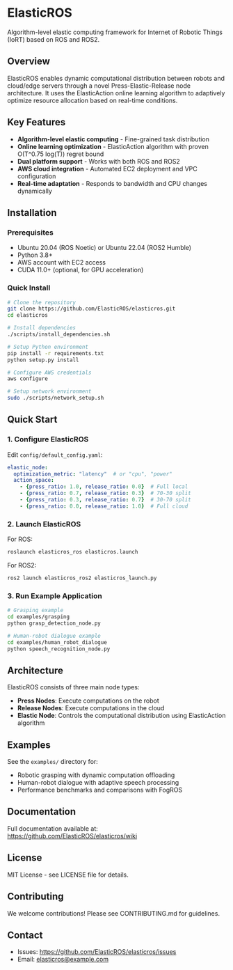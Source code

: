 # ElasticROS

Algorithm-level elastic computing framework for Internet of Robotic Things (IoRT) based on ROS and ROS2.

## Overview

ElasticROS enables dynamic computational distribution between robots and cloud/edge servers through a novel Press-Elastic-Release node architecture. It uses the ElasticAction online learning algorithm to adaptively optimize resource allocation based on real-time conditions.

## Key Features

- **Algorithm-level elastic computing** - Fine-grained task distribution
- **Online learning optimization** - ElasticAction algorithm with proven O(T^0.75 log(T)) regret bound
- **Dual platform support** - Works with both ROS and ROS2
- **AWS cloud integration** - Automated EC2 deployment and VPC configuration
- **Real-time adaptation** - Responds to bandwidth and CPU changes dynamically

## Installation

### Prerequisites

- Ubuntu 20.04 (ROS Noetic) or Ubuntu 22.04 (ROS2 Humble)
- Python 3.8+
- AWS account with EC2 access
- CUDA 11.0+ (optional, for GPU acceleration)

### Quick Install

```bash
# Clone the repository
git clone https://github.com/ElasticROS/elasticros.git
cd elasticros

# Install dependencies
./scripts/install_dependencies.sh

# Setup Python environment
pip install -r requirements.txt
python setup.py install

# Configure AWS credentials
aws configure

# Setup network environment
sudo ./scripts/network_setup.sh
```

## Quick Start

### 1. Configure ElasticROS

Edit `config/default_config.yaml`:

```yaml
elastic_node:
  optimization_metric: "latency"  # or "cpu", "power"
  action_space:
    - {press_ratio: 1.0, release_ratio: 0.0}  # Full local
    - {press_ratio: 0.7, release_ratio: 0.3}  # 70-30 split
    - {press_ratio: 0.3, release_ratio: 0.7}  # 30-70 split
    - {press_ratio: 0.0, release_ratio: 1.0}  # Full cloud
```

### 2. Launch ElasticROS

For ROS:
```bash
roslaunch elasticros_ros elasticros.launch
```

For ROS2:
```bash
ros2 launch elasticros_ros2 elasticros_launch.py
```

### 3. Run Example Application

```bash
# Grasping example
cd examples/grasping
python grasp_detection_node.py

# Human-robot dialogue example
cd examples/human_robot_dialogue
python speech_recognition_node.py
```

## Architecture

ElasticROS consists of three main node types:

- **Press Nodes**: Execute computations on the robot
- **Release Nodes**: Execute computations in the cloud
- **Elastic Node**: Controls the computational distribution using ElasticAction algorithm

## Examples

See the `examples/` directory for:
- Robotic grasping with dynamic computation offloading
- Human-robot dialogue with adaptive speech processing
- Performance benchmarks and comparisons with FogROS

## Documentation

Full documentation available at: https://github.com/ElasticROS/elasticros/wiki

## License

MIT License - see LICENSE file for details.

## Contributing

We welcome contributions! Please see CONTRIBUTING.md for guidelines.

## Contact

- Issues: https://github.com/ElasticROS/elasticros/issues
- Email: elasticros@example.com